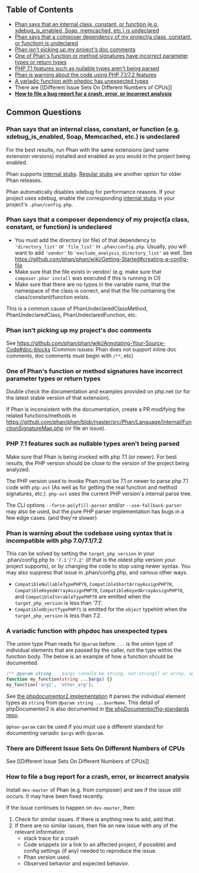 ## Table of Contents

- [Phan says that an internal class, constant, or function (e.g. xdebug_is_enabled, Soap, memcached, etc.) is undeclared](https://github.com/phan/phan/wiki/Frequently-Asked-Questions#phan-says-that-an-internal-class-constant-or-function-eg-xdebug_is_enabled-soap-memcached-etc-is-undeclared)
- [Phan says that a composer dependency of my project(a class, constant, or function) is undeclared](https://github.com/phan/phan/wiki/Frequently-Asked-Questions#phan-says-that-a-composer-dependency-of-my-projecta-class-constant-or-function-is-undeclared)
- [Phan isn't picking up my project's doc comments](https://github.com/phan/phan/wiki/Frequently-Asked-Questions#phan-isnt-picking-up-my-projects-doc-comments)
- [One of Phan's function or method signatures have incorrect parameter types or return types](https://github.com/phan/phan/wiki/Frequently-Asked-Questions#one-of-phans-function-or-method-signatures-have-incorrect-parameter-types-or-return-types)
- [PHP 7.1 features such as nullable types aren't being parsed](https://github.com/phan/phan/wiki/Frequently-Asked-Questions#php-71-features-such-as-nullable-types-arent-being-parsed)
- [Phan is warning about the code using PHP 7.1/7.2 features](https://github.com/phan/phan/wiki/Frequently-Asked-Questions/#phan-is-warning-about-the-codebase-using-syntax-that-is-incompatible-with-php-707172)
- [A variadic function with phpdoc has unexpected types](https://github.com/phan/phan/wiki/Frequently-Asked-Questions#a-variadic-function-with-phpdoc-has-unexpected-types)
- There are [[Different Issue Sets On Different Numbers of CPUs]]
- **[How to file a bug report for a crash, error, or incorrect analysis](https://github.com/phan/phan/wiki/Frequently-Asked-Questions#how-to-file-a-bug-report-for-a-crash-error-or-incorrect-analysis)**

## Common Questions

### Phan says that an internal class, constant, or function (e.g. xdebug_is_enabled, Soap, Memcached, etc.) is undeclared

For the best results, run Phan with the same extensions (and same extension versions) installed and enabled as you would in the project being enabled.

Phan supports [internal stubs](https://github.com/phan/phan/wiki/How-To-Use-Stubs#internal-stubs). [Regular stubs](https://github.com/phan/phan/wiki/How-To-Use-Stubs#stubs) are another option for older Phan releases.

Phan automatically disables xdebug for performance reasons. If your project uses xdebug, enable the corresponding [internal stubs](https://github.com/phan/phan/wiki/How-To-Use-Stubs#internal-stubs) in your project's `.phan/config.php`.

### Phan says that a composer dependency of my project(a class, constant, or function) is undeclared

- You must add the directory (or file) of that dependency to `'directory_list'` or `'file_list'` in `.phan/config.php`. Usually, you will want to add `'vendor'` to `'exclude_analysis_directory_list'` as well. See https://github.com/phan/phan/wiki/Getting-Started#creating-a-config-file
- Make sure that the file exists in vendor/ (e.g. make sure that `composer.phar install` was executed if this is running in CI)
- Make sure that there are no typos in the variable name, that the namespace of the class is correct, and that the file containing the class/constant/function exists.

This is a common cause of PhanUndeclaredClassMethod, PhanUndeclaredClass, PhanUndeclaredFunction, etc.

### Phan isn't picking up my project's doc comments

See https://github.com/phan/phan/wiki/Annotating-Your-Source-Code#doc-blocks (Common issues: Phan does not support inline doc comments, doc comments must begin with `/**`, etc)

### One of Phan's function or method signatures have incorrect parameter types or return types

Double check the documentation and examples provided on php.net (or for the latest stable version of that extension).

If Phan is inconsistent with the documentation, create a PR modifying the related functions/methods in https://github.com/phan/phan/blob/master/src/Phan/Language/Internal/FunctionSignatureMap.php (or file an issue).

### PHP 7.1 features such as nullable types aren't being parsed

Make sure that Phan is being invoked with php 7.1 (or newer). For best results, the PHP version should be close to the version of the project being analyzed.

The PHP version used to invoke Phan must be 7.1 or newer to parse php 7.1 code with `php-ast` (As well as for getting the real function and method signatures, etc.). `php-ast` uses the current PHP version's internal parse tree.

The CLI options `--force-polyfill-parser` and/or `--use-fallback-parser` may also be used, but the pure PHP parser implementation has bugs in a few edge cases. (and they're slower)

### Phan is warning about the codebase using syntax that is incompatible with php 7.0/7.1/7.2

This can be solved by setting the `target_php_version` in your .phan/config.php to `'7.1'`/`'7.2'` (if that is the oldest php version your project supports), or by changing the code to stop using newer syntax. You may also suppress that issue in .phan/config.php, and various other ways.

+ `CompatibleNullableTypePHP70`, `CompatibleShortArrayAssignPHP70`, `CompatibleKeyedArrayAssignPHP70`,
  `CompatibleKeyedArrayAssignPHP70`, and `CompatibleIterableTypePHP70`
  are emitted when the `target_php_version` is less than '7.1'.
+ `CompatibleObjectTypePHP71` is emitted for the `object` typehint when the `target_php_version`
  is less than 7.2.


### A variadic function with phpdoc has unexpected types

The union type Phan reads for `@param` before `...` is the union type of individual elements that are passed by the caller, not the type within the function body. The below is an example of how a function should be documented.

```php
/** @param string ...$args (should be string, not string[] or array, and include "..." before the parameter name) */
function my_function(string ...$args) {}
my_function('arg1', 'other_arg');
```

See [the phpdocumentor2 implementation](https://github.com/phpDocumentor/ReflectionDocBlock/blob/14f9edf1ae14d6ce417afb05a9ed37d7b3cc341e/tests/unit/DocBlock/Tags/ParamTest.php#L152-L168) It parses the individual element types as `string` from `@param string ...$varName`. This detail of phpDocumentor2 is also documented in [the phpDocumentor/fig-standards repo](https://github.com/phpDocumentor/fig-standards/issues/40#issuecomment-138117263).

`@phan-param` can be used if you must use a different standard for documenting variadic `$args` with `@param`.

### There are Different Issue Sets On Different Numbers of CPUs

See [[Different Issue Sets On Different Numbers of CPUs]]

### How to file a bug report for a crash, error, or incorrect analysis

Install `dev-master` of Phan (e.g. from composer) and see if the issue still occurs. It may have been fixed recently.

If the issue continues to happen on `dev-master`, then:

1. Check for similar issues. If there is anything new to add, add that.
2. If there are no similar issues, then file an new issue with any of the relevant information:
   - stack trace for a crash
   - Code snippets (or a link to an affected project, if possible) and config settings (if any) needed to reproduce the issue.
   - Phan version used.
   - Observed behavior and expected behavior.
